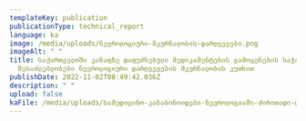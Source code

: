 ```yaml
---
templateKey: publication
publicationType: technical_report
language: ka
image: /media/uploads/ნევროლოგიური-მკურნალობის-დარღვევები.png
imageAlt: " "
title: საქართველოში კანაფზე დაფუძნებული მედიკამენტების გამოყენების საჭიროება და
  შესაძლებლობები ნევროლოგიური დარღვევების მკურნალობის კუთხით
publishDate: 2022-11-02T08:49:42.036Z
description: " "
upload: false
kaFile: /media/uploads/სამედიცინო-კანაბინოიდები-ნევროლოგიაში-ძირითადი-დოკუმენტი.pdf
---
```

